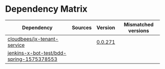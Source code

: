 # Dependency Matrix

Dependency | Sources | Version | Mismatched versions
---------- | ------- | ------- | -------------------
[cloudbees/jx-tenant-service](https://github.com/cloudbees/jx-tenant-service) |  | [0.0.271](https://github.com/cloudbees/jx-tenant-service/releases/tag/v0.0.271) | 
[jenkins-x-bot-test/bdd-spring-1575378553](https://github.com/jenkins-x-bot-test/bdd-spring-1575378553.git) |  | []() | 
